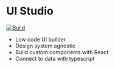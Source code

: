 # UI Studio 

[![Build](https://github.com/neb42/ui-studio/actions/workflows/build.yml/badge.svg?branch=master&event=push)](https://github.com/neb42/ui-studio/actions/workflows/build.yml)

* Low code UI builder
* Design system agnostic
* Build custom components with React
* Connect to data with typescript